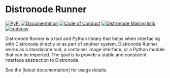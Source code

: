Distronode Runner
==============

[![PyPi](https://img.shields.io/pypi/v/distronode-runner.svg?logo=Python)](https://pypi.org/project/distronode-runner/)
[![Documentation](https://readthedocs.org/projects/distronode-runner/badge/?version=stable)](https://distronode-runner.readthedocs.io/en/latest/)
[![Code of Conduct](https://img.shields.io/badge/Code%20of%20Conduct-Distronode-silver.svg)](https://docs.distronode.com/distronode/latest/community/code_of_conduct.html)
[![Distronode Mailing lists](https://img.shields.io/badge/Mailing%20lists-Distronode-orange.svg)](https://docs.distronode.com/distronode/latest/community/communication.html#mailing-list-information)
[![codecov](https://codecov.io/gh/distronode/distronode-runner/branch/devel/graph/badge.svg?token=CmCcjBz0pQ)](https://codecov.io/gh/distronode/distronode-runner)

Distronode Runner is a tool and Python library that helps when interfacing with Distronode directly or as part of another system. Distronode Runner works as a standalone tool, a container image interface, or a Python module that can be imported. The goal is to provide a stable and consistent interface abstraction to Distronode.

See the [latest documentation] for usage details.

